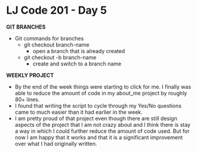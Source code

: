 # LJ Code 201 - Day 5
**GIT BRANCHES**
- Git commands for branches
    - git checkout branch-name
        - open a branch that is already created
    - git checkout -b branch-name
        - create and switch to a branch name

**WEEKLY PROJECT**
- By the end of the week things were starting to click for me. I finally was able to reduce the amount of code in my about_me project by roughly 80+ lines.
- I found that writing the script to cycle through my Yes/No questions came to much easier than it had earlier in the week.
- I am pretty proud of that project even though there are still design aspects of the project that I am not crazy about and I think there is stay a way in which I could further reduce the amount of code used. But for now I am happy that it works and that it is a significant improvement over what I had originally written.
